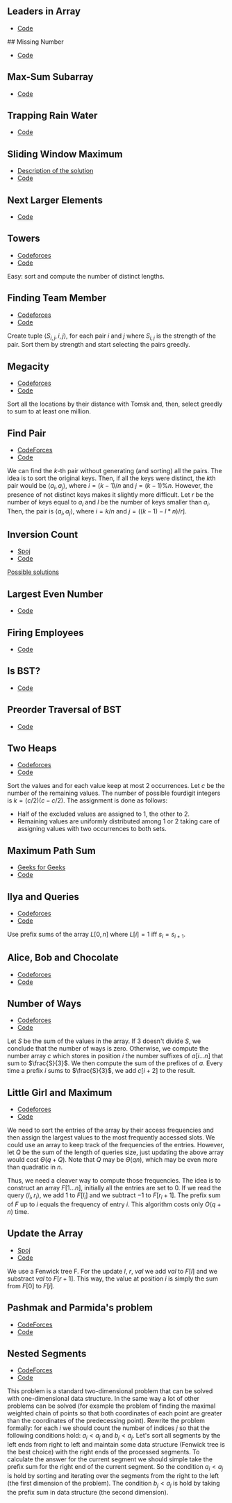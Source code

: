 <a name="Leaders"></a>
## Leaders in Array

* [Code](/code/Leaders.cpp)

<a name="Number">## Missing Number</a>

* [Code](/code/MissingNumber.cpp)

## Max-Sum Subarray <a name="Kadane"></a>

* [Code](/code/Kadane.cpp)

## Trapping Rain Water <a name="Water"></a>

* [Code](/code/TrappingRainWater.cpp)

## Sliding Window Maximum <a name="Sliding"></a>

* [Description of the solution](/notes/lecture2.pdf)
* [Code](/code/SlidingWindowMaxima.cpp)

## Next Larger Elements <a name="Next"></a>

* [Code](/code/NextLargerElements.cpp)

## Towers <a name="Towers"></a>

* [Codeforces](http://codeforces.com/problemset/problem/37/A?locale=en)
* [Code](/code/Towers.cpp)

Easy: sort and compute the number of distinct lengths.


## Finding Team Member <a name="FindingTeamMember"></a>

* [Codeforces](http://codeforces.com/problemset/problem/37/A?locale=en)
* [Code](/code/FindingTeamMember.cpp)

Create tuple $\langle S_{i,j}, i, j \rangle$, for each pair
$i$ and $j$ where $S_{i,j}$ is the strength of the pair. Sort them by strength
and start selecting the pairs greedly.

## Megacity <a name="Megacity"></a>

* [Codeforces](http://codeforces.com/problemset/problem/37/A?locale=en)
* [Code](/code/Megacity.cpp)

Sort all the locations by their distance with Tomsk and, then, select greedly to sum to at least one million.

## Find Pair <a name="FindPair"></a>

* [CodeForces](http://codeforces.com/problemset/problem/160/C?locale=en)
* [Code](/code/FindPair.cpp)

We can find the $k$-th pair without generating (and sorting) all the pairs. The
idea is to sort the original keys. Then, if all the keys were distinct, the
$k$th pair would be $\langle a_i, a_j \rangle$, where $i=(k-1)/n$ and
$j=(k-1)\%n$. However, the presence of not distinct keys makes it slightly more
difficult. Let $r$ be the number of keys equal to $a_i$ and $l$ be the number
of keys smaller than $a_i$. Then, the pair is $\langle a_i, a_j \rangle$, where
$i=k/n$ and $j=((k-1)-l*n)/r]$.

## Inversion Count <a name="InversionCount"></a>

* [Spoj](http://www.spoj.com/problems/INVCNT/)
* [Code](/code/InversionCount.cpp)

[Possible solutions](http://www.geeksforgeeks.org/counting-inversions/)

## Largest Even Number <a name="LargestEvenNumber"></a>

* [Code](/code/LargestEvenNumber.cpp)

## Firing Employees <a name="FiringEmployees"></a>

* [Code](/code/FiringEmployees.cpp)

## Is BST? <a name="IsBST"></a>

* [Code](/code/IsBST.cpp)

## Preorder Traversal of BST <a name="PreorderTraversal"></a>

* [Code](/code/PreorderTraversal.cpp)

## Two Heaps <a name="TwoHeaps"></a>

* [Codeforces](http://codeforces.com/problemset/problem/353/B?locale=en)
* [Code](/code/TwoHeaps.cpp)

Sort the values and for each value keep at most 2 occurrences. Let $c$ be
the number of the remaining values. The number of possible fourdigit integers is
$k=(c/2)(c-c/2)$. The assignment is done as follows:

* Half of the excluded values are assigned to 1, the other to 2.
* Remaining values are uniformly distributed among 1 or 2 taking care of
assigning values with two occurrences to both sets.


## Maximum Path Sum <a name="MaximumPathSum"></a>

* [Geeks for Geeks](http://practice.geeksforgeeks.org/problems/maximum-path-sum/1)
* [Code](/code/MaximumPathSum.cpp)

## Ilya and Queries <a name="IlyaandQueries"></a>

* [Codeforces](http://codeforces.com/problemset/problem/313/B?locale=en)
* [Code](/code/IlyaQueries.cpp)

Use prefix sums of the array $L[0,n]$ where $L[i] = 1$ iff $s_i = s_{i+1}$.


## Alice, Bob and Chocolate <a name="AliceChocolate"></a>

* [Codeforces](http://codeforces.com/problemset/problem/6/C?locale=en)
* [Code](/code/Chocolate.cpp)


## Number of Ways <a name="NumberWays"></a>

* [Codeforces](http://codeforces.com/problemset/problem/466/C?locale=en)
* [Code](/code/NumberWays.cpp)

Let $S$ be the sum of the values in the array. If $3$ doesn't divide $S$, we
conclude that the number of ways is zero. Otherwise, we compute the number array
$c$ which stores in position $i$ the number suffixes of $a[i\ldots n]$ that sum
to $\frac{S}{3}$. We then compute the sum of the prefixes of $a$.
Every time a prefix $i$ sums to $\frac{S}{3}$, we add $c[i+2]$ to the result.


## Little Girl and Maximum <a name="LittleGirl"></a>

* [Codeforces](http://codeforces.com/problemset/problem/276/C?locale=en)
* [Code](/code/LittleGirl.cpp)

We need to sort the entries of the array by their access frequencies and then
assign the largest values to the most frequently accessed slots. We could use
an array to keep track of the frequencies of the entries. However, let $Q$ be
the sum of the length of queries size, just updating the above array would cost
$\Theta(q+Q)$. Note that $Q$ may be $\Theta(qn)$, which may be even more than
quadratic in $n$.

Thus, we need a cleaver way to compute those frequencies. The idea is to
construct an array $F[1\ldots n]$, initially all the entries are set to $0$. If
we read the query $\langle l_i, r_i \rangle$, we add $1$ to $F[l_i]$ and we
subtract $-1$ to $F[r_i+1]$. The prefix sum of $F$ up to $i$ equals the
frequency of entry $i$. This algorithm costs only $O(q+n)$ time.


## Update the Array <a name="UpdateArray"></a>

* [Spoj](http://www.spoj.com/problems/UPDATEIT/)
* [Code](/code/UpdateArray.cpp)

We use a Fenwick tree F. For the update $l$, $r$, $val$ we add $val$ to $F[l]$
and we substract $val$ to $F[r+1]$. This way, the value at position $i$ is
simply the sum from $F[0]$ to $F[i]$.


## Pashmak and Parmida's problem <a name="PashmakParmida"></a>

* [CodeForces](http://codeforces.com/problemset/problem/459/D?locale=en)
* [Code](/code/PashmakParmida.cpp)


## Nested Segments <a name="NestedSegments"></a>

* [CodeForces](http://codeforces.com/problemset/problem/652/D?locale=en)
* [Code](/code/NestedSegments.cpp)

This problem is a standard two-dimensional problem that can be solved with
one-dimensional data structure. In the same way a lot of other problems can be
solved (for example the problem of finding the maximal weighted chain of points
so that both coordinates of each point are greater than the coordinates of the
predecessing point). Rewrite the problem formally: for each $i$ we should count
the number of indices $j$ so that the following conditions hold: $a_i < a_j$
and $b_j < a_j$. Let's sort all segments by the left ends from right to left
and maintain some data structure (Fenwick tree is the best choice) with the
right ends of the processed segments. To calculate the answer for the current
segment we should simple take the prefix sum for the right end of the current
segment. So the condition $a_i < a_j$ is hold by sorting and iterating over the
segments from the right to the left (the first dimension of the problem). The
condition $b_j < a_j$ is hold by taking the prefix sum in data structure (the
second dimension).
